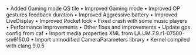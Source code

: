 • Added Gaming mode QS tile
• Improved Gaming mode
• Improved OP gestures feedback duration
• Improved Aggressive battery
• Improved LiveDisplay
• Improved Pocket lock
• Fixed crash with some music players
• Performance improvements
• Other fixes and improvements
• Update gps config from caf
• Import media properties XML from LA.UM.7.9.r1-07500-sm6150.0 
• Import unmodified CameraParameters library
• Kernel compiled with clang 9.0.5
